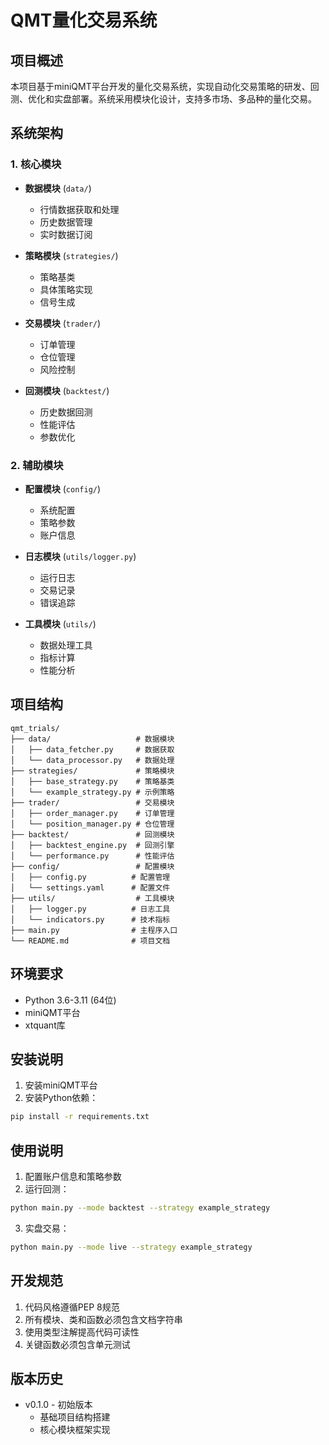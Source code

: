 # QMT量化交易系统

## 项目概述
本项目基于miniQMT平台开发的量化交易系统，实现自动化交易策略的研发、回测、优化和实盘部署。系统采用模块化设计，支持多市场、多品种的量化交易。

## 系统架构

### 1. 核心模块
- **数据模块** (`data/`)
  - 行情数据获取和处理
  - 历史数据管理
  - 实时数据订阅

- **策略模块** (`strategies/`)
  - 策略基类
  - 具体策略实现
  - 信号生成

- **交易模块** (`trader/`)
  - 订单管理
  - 仓位管理
  - 风险控制

- **回测模块** (`backtest/`)
  - 历史数据回测
  - 性能评估
  - 参数优化

### 2. 辅助模块
- **配置模块** (`config/`)
  - 系统配置
  - 策略参数
  - 账户信息

- **日志模块** (`utils/logger.py`)
  - 运行日志
  - 交易记录
  - 错误追踪

- **工具模块** (`utils/`)
  - 数据处理工具
  - 指标计算
  - 性能分析

## 项目结构
```
qmt_trials/
├── data/                   # 数据模块
│   ├── data_fetcher.py     # 数据获取
│   └── data_processor.py   # 数据处理
├── strategies/             # 策略模块
│   ├── base_strategy.py    # 策略基类
│   └── example_strategy.py # 示例策略
├── trader/                 # 交易模块
│   ├── order_manager.py    # 订单管理
│   └── position_manager.py # 仓位管理
├── backtest/               # 回测模块
│   ├── backtest_engine.py  # 回测引擎
│   └── performance.py      # 性能评估
├── config/                 # 配置模块
│   ├── config.py          # 配置管理
│   └── settings.yaml      # 配置文件
├── utils/                  # 工具模块
│   ├── logger.py          # 日志工具
│   └── indicators.py      # 技术指标
├── main.py                # 主程序入口
└── README.md              # 项目文档
```

## 环境要求
- Python 3.6-3.11 (64位)
- miniQMT平台
- xtquant库

## 安装说明
1. 安装miniQMT平台
2. 安装Python依赖：
```bash
pip install -r requirements.txt
```

## 使用说明
1. 配置账户信息和策略参数
2. 运行回测：
```bash
python main.py --mode backtest --strategy example_strategy
```
3. 实盘交易：
```bash
python main.py --mode live --strategy example_strategy
```

## 开发规范
1. 代码风格遵循PEP 8规范
2. 所有模块、类和函数必须包含文档字符串
3. 使用类型注解提高代码可读性
4. 关键函数必须包含单元测试

## 版本历史
- v0.1.0 - 初始版本
  - 基础项目结构搭建
  - 核心模块框架实现